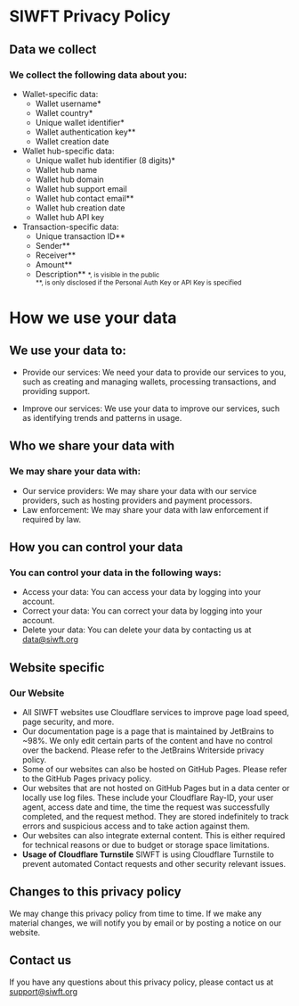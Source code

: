 # SIWFT Privacy Policy

## Data we collect

### We collect the following data about you:

* Wallet-specific data:
    - Wallet username*
    - Wallet country*
    - Unique wallet identifier*
    - Wallet authentication key**
    - Wallet creation date
* Wallet hub-specific data:
    - Unique wallet hub identifier (8 digits)*
    - Wallet hub name
    - Wallet hub domain
    - Wallet hub support email
    - Wallet hub contact email**
    - Wallet hub creation date
    - Wallet hub API key
* Transaction-specific data:
    - Unique transaction ID**
    - Sender**
    - Receiver**
    - Amount**
    - Description**
<small>*, is visible in the public<br/>**, is only disclosed if the Personal Auth Key or API Key is specified</small>
# How we use your data

## We use your data to:

* Provide our services: We need your data to provide our services to you, such as creating and managing wallets, processing transactions, and providing support.

* Improve our services: We use your data to improve our services, such as identifying trends and patterns in usage.

## Who we share your data with

### We may share your data with:

* Our service providers: We may share your data with our service providers, such as hosting providers and payment processors.
* Law enforcement: We may share your data with law enforcement if required by law.

## How you can control your data

### You can control your data in the following ways:

* Access your data: You can access your data by logging into your account.
* Correct your data: You can correct your data by logging into your account.
* Delete your data: You can delete your data by contacting us at data@siwft.org

## Website specific
### Our Website

* All SIWFT websites use Cloudflare services to improve page load speed, page security, and more.
* Our documentation page is a page that is maintained by JetBrains to ~98%. We only edit certain parts of the content and have no control over the backend. Please refer to the JetBrains Writerside privacy policy.
* Some of our websites can also be hosted on GitHub Pages. Please refer to the GitHub Pages privacy policy.
* Our websites that are not hosted on GitHub Pages but in a data center or locally use log files. These include your Cloudflare Ray-ID, your user agent, access date and time, the time the request was successfully completed, and the request method. They are stored indefinitely to track errors and suspicious access and to take action against them.
* Our websites can also integrate external content. This is either required for technical reasons or due to budget or storage space limitations.
* **Usage of Cloudflare Turnstile** SIWFT is using Cloudflare Turnstile to prevent automated Contact requests and other security relevant issues.

## Changes to this privacy policy

We may change this privacy policy from time to time. If we make any material changes, we will notify you by email or by posting a notice on our website.

## Contact us

If you have any questions about this privacy policy, please contact us at support@siwft.org
